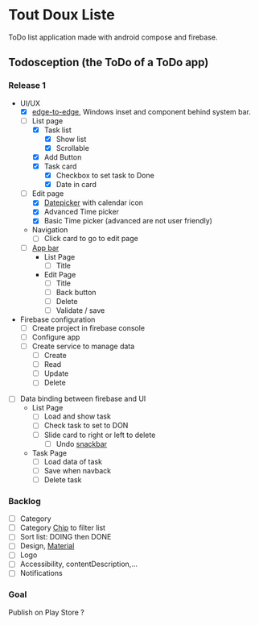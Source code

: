 # Tout Doux Liste

ToDo list application made with android compose and firebase.

## Todosception (the ToDo of a ToDo app)

### Release 1

- UI/UX
  - [x] [edge-to-edge](https://developer.android.com/develop/ui/compose/layouts/insets?hl=fr), Windows inset and component behind system bar.
  - [ ] List page
    - [x] Task list
      - [x] Show list
      - [x] Scrollable
    - [x] Add Button
    - [x] Task card
      - [x] Checkbox to set task to Done
      - [x] Date in card
  - [ ] Edit page
    - [x] [Datepicker](https://developer.android.com/develop/ui/compose/components/datepickers) with calendar icon
    - [x] Advanced Time picker
    - [x] Basic Time picker (advanced are not user friendly)     
  - Navigation
    - [ ] Click card to go to edit page
  - [ ] [App bar](https://developer.android.com/develop/ui/compose/components/app-bars)
    - List Page
      - [ ] Title
    - Edit Page
      - [ ] Title
      - [ ] Back button
      - [ ] Delete
      - [ ] Validate / save
- Firebase configuration
  - [ ] Create project in firebase console
  - [ ] Configure app
  - [ ] Create service to manage data
    - [ ] Create
    - [ ] Read
    - [ ] Update
    - [ ] Delete
- [ ] Data binding between firebase and UI
  - List Page
    - [ ] Load and show task
    - [ ] Check task to set to DON
    - [ ] Slide card to right or left to delete
      - [ ] Undo [snackbar](https://developer.android.com/develop/ui/compose/components/snackbar)
  - Task Page
    - [ ] Load data of task
    - [ ] Save when navback
    - [ ] Delete task

### Backlog
  
- [ ] Category
- [ ] Category [Chip](https://developer.android.com/develop/ui/compose/components/chip) to filter list
- [ ] Sort list: DOING then DONE
- [ ] Design, [Material](https://m3.material.io/)
- [ ] Logo
- [ ] Accessibility, contentDescription,...
- [ ] Notifications

### Goal

Publish on Play Store ?